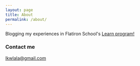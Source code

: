 ```yaml
---
layout: page
title: About
permalink: /about/
---
```


Blogging my experiences in Flatiron School's [Learn program!](https://learn.co)







### Contact me

[lkwlala@gmail.com](mailto:lkwlala@gmail.com)
